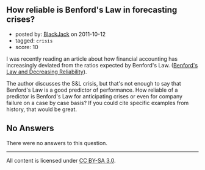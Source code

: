 ## How reliable is  Benford's Law in forecasting crises?

- posted by: [BlackJack](https://stackexchange.com/users/-1/55-blackjack) on 2011-10-12
- tagged: `crisis`
- score: 10

I was recently reading an article about how financial accounting has increasingly deviated from the ratios expected by Benford's Law. ([Benford's Law and Decreasing Reliability][1]). 

The author discusses the S&L crisis, but that's not enough to say that Benford's Law is a good predictor of performance. How reliable of a predictor is Benford's Law for anticipating crises or even for company failure on a case by case basis? If you could cite specific examples from history, that would be great. 


  [1]: http://econerdfood.blogspot.com/2011/10/benfords-law-and-decreasing-reliability.html

## No Answers

There were no answers to this question.


---

All content is licensed under [CC BY-SA 3.0](https://creativecommons.org/licenses/by-sa/3.0/).

